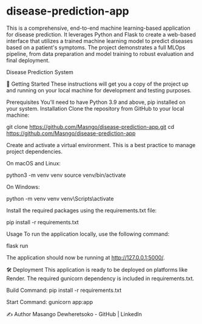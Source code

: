 # disease-prediction-app
This is a comprehensive, end-to-end machine learning-based application for disease prediction. It leverages Python and Flask to create a web-based interface that utilizes a trained machine learning model to predict diseases based on a patient's symptoms. The project demonstrates a full MLOps pipeline, from data preparation and model training to robust evaluation and final deployment.

Disease Prediction System

🚀 Getting Started
These instructions will get you a copy of the project up and running on your local machine for development and testing purposes.

Prerequisites
You'll need to have Python 3.9 and above, pip installed on your system.
Installation
Clone the repository from GitHub to your local machine:

git clone https://github.com/Masngo/disease-prediction-app.git
cd https://github.com/Masngo/disease-prediction-app

Create and activate a virtual environment. This is a best practice to manage project dependencies.

On macOS and Linux:

python3 -m venv venv
source venv/bin/activate

On Windows:

python -m venv venv
venv\Scripts\activate


Install the required packages using the requirements.txt file:

pip install -r requirements.txt


Usage
To run the application locally, use the following command:

flask run

The application should now be running at http://127.0.0.1:5000/.

🛠️ Deployment
This application is ready to be deployed on platforms like Render. The required gunicorn dependency is included in requirements.txt.

Build Command: pip install -r requirements.txt

Start Command: gunicorn app:app

✍️ Author
Masango Dewheretsoko - GitHub | LinkedIn

